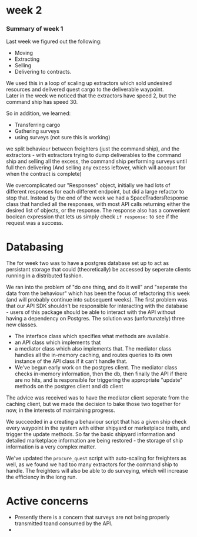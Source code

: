 # week 2 

### Summary of week 1 
Last week we figured out the following:
* Moving
* Extracting
* Selling
* Delivering to contracts.

We used this in a loop of scaling up extractors which sold undesired resources and delivered quest cargo to the deliverable waypoint.  
Later in the week we noticed that the extractors have speed 2, but the command ship has speed 30.  

So in addition, we learned:
* Transferring cargo
* Gathering surveys
* using surveys (not sure this is working)

we split behaviour between freighters (just the command ship), and the extractors - with extractors trying to dump deliverables to the command ship and selling all the excess, the command ship performing surveys until full then delivering (And selling any excess leftover, which will account for when the contract is complete)

We overcomplicated our "Responses" object, initially we had lots of different responses for each different endpoint, but did a large refactor to stop that.
Instead by the end of the week we had a SpaceTradersResponse class that handled all the responses, with most API calls returning either the desired list of objects, or the response. The response also has a convenient boolean expression that lets us simply check `if response:` to see if the request was a success.

# Databasing
The for week two was to have a postgres database set up to act as persistant storage that could (theoretically) be accessed by seperate clients running in a distributed fashion.

We ran into the problem of "do one thing, and do it well" and "seperate the data from the behaviour" which has been the focus of refactoring this week (and will probably continue into subsequent weeks).
The first problem was that our API SDK shouldn't be responsible for interacting with the database - users of this package should be able to interact with the API without having a dependency on Postgres. The solution was (unfortunately) three new classes.
* The interface class which specifies what methods are available.
* an API class which implements that 
* a mediator class which also implements that. The mediator class handles all the in-memory caching, and routes queries to its own instance of the API class if it can't handle that.
* We've begun early work on the postgres client. The mediator class checks in-memory information, then the db, then finally the API if there are no hits, and is responsible for triggering the appropriate "update" methods on the postgres client and db client

The advice was received was to have the mediator client seperate from the caching client, but we made the decision to bake those two together for now, in the interests of maintaining progress.

We succeeded in a creating a behaviour script that has a given ship check every waypoint in the system with either shipyard or marketplace traits, and trigger the update methods. So far the basic shipyard information and detailed marketplace information are being restored - the storage of ship information is a very complex matter.

We've updated the `procure_quest` script with auto-scaling for freighters as well, as we found we had too many extractors for the command ship to handle.  The freighters will also be able to do surveying, which will increase the efficiency in the long run.

# Active concerns
* Presently there is a concern that surveys are not being properly transmitted toand consumed by the API. 
* 